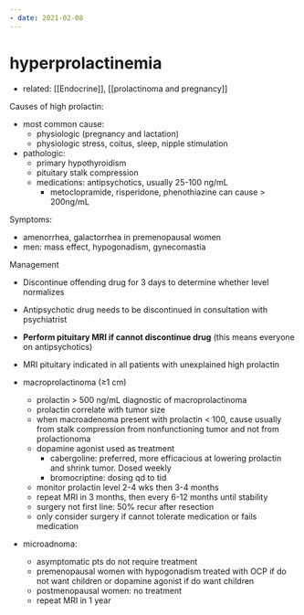 ```yaml
---
- date: 2021-02-08
---
```


# hyperprolactinemia

- related: [[Endocrine]], [[prolactinoma and pregnancy]]

<!-- hyperprolactinemia causes, sx, -->

Causes of high prolactin:

- most common cause:
	- physiologic (pregnancy and lactation)
	- physiologic stress, coitus, sleep, nipple stimulation
- pathologic:
	- primary hypothyroidism
	- pituitary stalk compression
	- medications: antipsychotics, usually 25-100 ng/mL
		- metoclopramide, risperidone, phenothiazine can cause > 200ng/mL

Symptoms:

- amenorrhea, galactorrhea in premenopausal women
- men: mass effect, hypogonadism, gynecomastia

<!-- prolactinoma management -->

Management

- Discontinue offending drug for 3 days to determine whether level normalizes

- Antipsychotic drug needs to be discontinued in consultation with psychiatrist

- **Perform pituitary MRI if cannot discontinue drug** (this means everyone on antipsychotics)

- MRI pituitary indicated in all patients with unexplained high prolactin

- macroprolactinoma (≥1 cm)
	- prolactin > 500 ng/mL diagnostic of macroprolactinoma
	- prolactin correlate with tumor size
	- when macroadenoma present with prolactin < 100, cause usually from stalk compression from nonfunctioning tumor and not from prolactionoma
	- dopamine agonist used as treatment
		- cabergoline: preferred, more efficacious at lowering prolactin and shrink tumor. Dosed weekly
		- bromocriptine: dosing qd to tid
	- monitor prolactin level 2-4 wks then 3-4 months
	- repeat MRI in 3 months, then every 6-12 months until stability
	- surgery not first line: 50% recur after resection
	- only consider surgery if cannot tolerate medication or fails medication

- microadnoma:
	- asymptomatic pts do not require treatment
	- premenopausal women with hypogonadism treated with OCP if do not want children or dopamine agonist if do want children
	- postmenopausal women: no treatment
	- repeat MRI in 1 year
